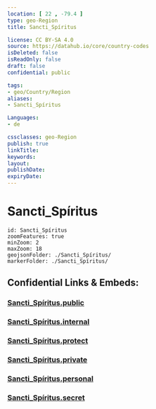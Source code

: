 ```yaml
---
location: [ 22 , -79.4 ] 
type: geo-Region
title: Sancti_Spíritus

license: CC BY-SA 4.0
source: https://datahub.io/core/country-codes
isDeleted: false
isReadOnly: false
draft: false
confidential: public

tags:
- geo/Country/Region
aliases:
- Sancti_Spíritus

Languages:
- de

cssclasses: geo-Region
publish: true
linkTitle: 
keywords: 
layout: 
publishDate: 
expiryDate: 
---
```


# Sancti_Spíritus

```leaflet
id: Sancti_Spíritus
zoomFeatures: true 
minZoom: 2 
maxZoom: 18
geojsonFolder: ./Sancti_Spíritus/
markerFolder: ./Sancti_Spíritus/
```


## Confidential Links & Embeds: 

### [Sancti_Spíritus.public](/_public/\Earth\Continent\America~Caribbean\Cuba\provinces~CubaSancti_Spíritus.public.md) 

### [Sancti_Spíritus.internal](/_internal/\Earth\Continent\America~Caribbean\Cuba\provinces~CubaSancti_Spíritus.internal.md) 

### [Sancti_Spíritus.protect](/_protect/\Earth\Continent\America~Caribbean\Cuba\provinces~CubaSancti_Spíritus.protect.md) 

### [Sancti_Spíritus.private](/_private/\Earth\Continent\America~Caribbean\Cuba\provinces~CubaSancti_Spíritus.private.md) 

### [Sancti_Spíritus.personal](/_personal/\Earth\Continent\America~Caribbean\Cuba\provinces~CubaSancti_Spíritus.personal.md) 

### [Sancti_Spíritus.secret](/_secret/\Earth\Continent\America~Caribbean\Cuba\provinces~CubaSancti_Spíritus.secret.md)

